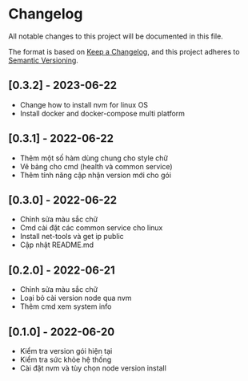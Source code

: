 # Changelog

All notable changes to this project will be documented in this file.

The format is based on [Keep a Changelog](https://keepachangelog.com/en/1.0.0/),
and this project adheres to [Semantic Versioning](https://semver.org/spec/v2.0.0.html).

## [0.3.2] - 2023-06-22

- Change how to install nvm for linux OS
- Install docker and docker-compose multi platform

## [0.3.1] - 2022-06-22

- Thêm một số hàm dùng chung cho style chữ
- Vẽ bảng cho cmd (health và common service)
- Thêm tính năng cập nhận version mới cho gói

## [0.3.0] - 2022-06-22

- Chỉnh sửa màu sắc chữ
- Cmd cài đặt các common service cho linux
- Install net-tools và get ip public
- Cập nhật README.md

## [0.2.0] - 2022-06-21

- Chỉnh sửa màu sắc chữ
- Loại bỏ cài version node qua nvm
- Thêm cmd xem system info

## [0.1.0] - 2022-06-20

- Kiểm tra version gói hiện tại
- Kiểm tra sức khỏe hệ thống
- Cài đặt nvm và tùy chọn node version install


